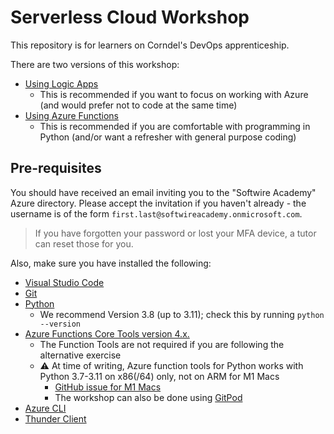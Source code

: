 # Serverless Cloud Workshop

This repository is for learners on Corndel's DevOps apprenticeship.

There are two versions of this workshop:
* [Using Logic Apps](alternative_workshop.md)
  * This is recommended if you want to focus on working with Azure (and would prefer not to code at the same time)
* [Using Azure Functions](during_workshop.md)
  * This is recommended if you are comfortable with programming in Python (and/or want a refresher with general purpose coding)

## Pre-requisites

You should have received an email inviting you to the "Softwire Academy" Azure directory. Please accept the invitation if you haven't already - the username is of the form `first.last@softwireacademy.onmicrosoft.com`.

> If you have forgotten your password or lost your MFA device, a tutor can reset those for you.

Also, make sure you have installed the following:

* [Visual Studio Code](https://code.visualstudio.com/download)
* [Git](https://git-scm.com/)
* [Python](https://www.python.org/downloads/)
  * We recommend Version 3.8 (up to 3.11); check this by running `python --version`
* [Azure Functions Core Tools version 4.x.](https://docs.microsoft.com/en-gb/azure/azure-functions/functions-run-local#v2)
  * The Function Tools are not required if you are following the alternative exercise
  * :warning: At time of writing, Azure function tools for Python works with Python 3.7-3.11 on x86(/64) only, not on ARM for M1 Macs
    * [GitHub issue for M1 Macs](https://github.com/Azure/azure-functions-python-worker/issues/915)
    * The workshop can also be done using [GitPod](https://gitpod.io/#https://github.com/CorndelWithSoftwire/DevOps-Course-Workshop-Module-08-Serverless)
* [Azure CLI](https://docs.microsoft.com/en-us/cli/azure/install-azure-cli)
* [Thunder Client](https://marketplace.visualstudio.com/items?itemName=rangav.vscode-thunder-client)
